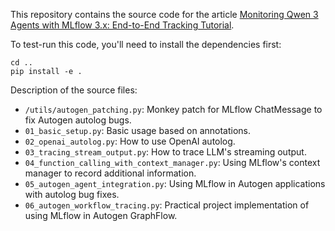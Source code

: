 This repository contains the source code for the article [Monitoring Qwen 3 Agents with MLflow 3.x: End-to-End Tracking Tutorial](https://www.dataleadsfuture.com/monitoring-qwen-3-agents-with-mlflow-3-x-end-to-end-tracking-tutorial/).

To test-run this code, you'll need to install the dependencies first:

```shell
cd ..
pip install -e .
```

Description of the source files:
* `/utils/autogen_patching.py`: Monkey patch for MLflow ChatMessage to fix Autogen autolog bugs.
* `01_basic_setup.py`: Basic usage based on annotations.
* `02_openai_autolog.py`: How to use OpenAI autolog.
* `03_tracing_stream_output.py`: How to trace LLM's streaming output.
* `04_function_calling_with_context_manager.py`: Using MLflow's context manager to record additional information.
* `05_autogen_agent_integration.py`: Using MLflow in Autogen applications with autolog bug fixes.
* `06_autogen_workflow_tracing.py`: Practical project implementation of using MLflow in Autogen GraphFlow.

